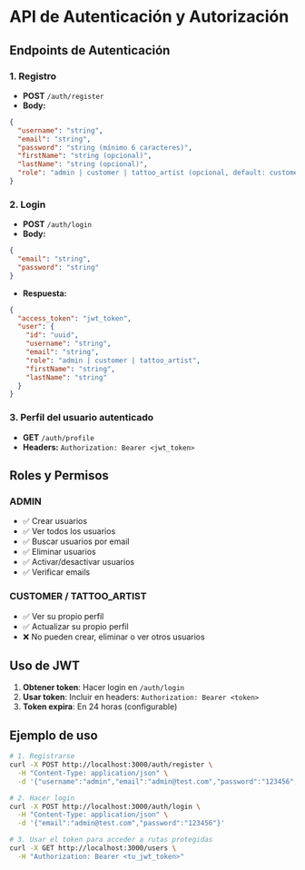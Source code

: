 # API de Autenticación y Autorización

## Endpoints de Autenticación

### 1. Registro
- **POST** `/auth/register`
- **Body:**
```json
{
  "username": "string",
  "email": "string", 
  "password": "string (mínimo 6 caracteres)",
  "firstName": "string (opcional)",
  "lastName": "string (opcional)",
  "role": "admin | customer | tattoo_artist (opcional, default: customer)"
}
```

### 2. Login
- **POST** `/auth/login`
- **Body:**
```json
{
  "email": "string",
  "password": "string"
}
```
- **Respuesta:**
```json
{
  "access_token": "jwt_token",
  "user": {
    "id": "uuid",
    "username": "string",
    "email": "string",
    "role": "admin | customer | tattoo_artist",
    "firstName": "string",
    "lastName": "string"
  }
}
```

### 3. Perfil del usuario autenticado
- **GET** `/auth/profile`
- **Headers:** `Authorization: Bearer <jwt_token>`

## Roles y Permisos

### ADMIN
- ✅ Crear usuarios
- ✅ Ver todos los usuarios
- ✅ Buscar usuarios por email
- ✅ Eliminar usuarios
- ✅ Activar/desactivar usuarios
- ✅ Verificar emails

### CUSTOMER / TATTOO_ARTIST
- ✅ Ver su propio perfil
- ✅ Actualizar su propio perfil
- ❌ No pueden crear, eliminar o ver otros usuarios

## Uso de JWT

1. **Obtener token**: Hacer login en `/auth/login`
2. **Usar token**: Incluir en headers: `Authorization: Bearer <token>`
3. **Token expira**: En 24 horas (configurable)

## Ejemplo de uso

```bash
# 1. Registrarse
curl -X POST http://localhost:3000/auth/register \
  -H "Content-Type: application/json" \
  -d '{"username":"admin","email":"admin@test.com","password":"123456","role":"admin"}'

# 2. Hacer login
curl -X POST http://localhost:3000/auth/login \
  -H "Content-Type: application/json" \
  -d '{"email":"admin@test.com","password":"123456"}'

# 3. Usar el token para acceder a rutas protegidas
curl -X GET http://localhost:3000/users \
  -H "Authorization: Bearer <tu_jwt_token>"
```

